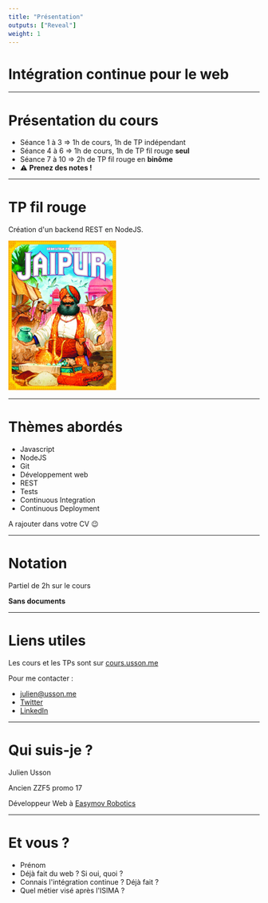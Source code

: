 ```yaml
---
title: "Présentation"
outputs: ["Reveal"]
weight: 1
---
```


# Intégration continue pour le web

---

# Présentation du cours

 * Séance 1 à 3 => 1h de cours, 1h de TP indépendant
 * Séance 4 à 6 => 1h de cours, 1h de TP fil rouge **seul**
 * Séance 7 à 10 => 2h de TP fil rouge en **binôme**
 * ⚠️ **Prenez des notes !**

---

# TP fil rouge

Création d'un backend REST en NodeJS.

<img alt="Jaipur" src="./jaipur.jpg" height="300px"/>

---

# Thèmes abordés


 * Javascript
 * NodeJS
 * Git
 * Développement web
 * REST
 * Tests
 * Continuous Integration
 * Continuous Deployment

 A rajouter dans votre CV 😉


---

# Notation

Partiel de 2h sur le cours

**Sans documents**

---

# Liens utiles

Les cours et les TPs sont sur [cours.usson.me](https://cours.usson.me)

Pour me contacter :
 * [julien@usson.me](mailto:julien@usson.me)
 * [Twitter](https://twitter.com/JulienUsson)
 * [LinkedIn](https://www.linkedin.com/in/julien-usson-64bbbb107)

---

# Qui suis-je ?

Julien Usson

Ancien ZZF5 promo 17

Développeur Web à [Easymov Robotics](https://www.easymov.fr/)

---

# Et vous ?

 * Prénom
 * Déjà fait du web ? Si oui, quoi ?
 * Connais l'intégration continue ? Déjà fait ?
 * Quel métier visé après l'ISIMA ?
